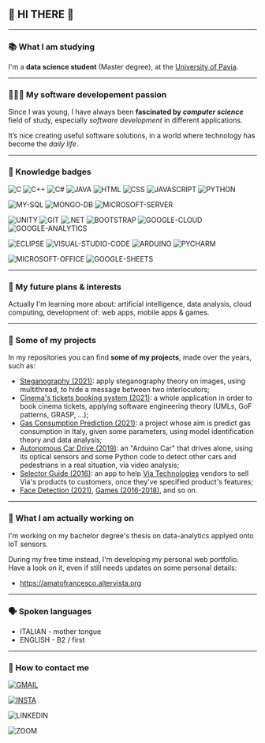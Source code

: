 ## 👋 HI THERE 👋

<!--
**Amatofrancesco99/Amatofrancesco99** is a ✨ _special_ ✨ repository because its `README.md` (this file) appears on your GitHub profile.
-->

*** 
### 📚 What I am studying
I'm a **data science student** (Master degree), at the [University of Pavia](http://webing.unipv.eu/home/).

***
### 👨🏻‍💻 My software developement passion
Since I was young, I have always been **fascinated by *computer science*** field of study, especially *software development* in different applications.

It’s nice creating useful software solutions, in a world where technology has become the *daily life*.

***
### 🏅 Knowledge badges
![C](https://img.shields.io/badge/C-00599C?style=for-the-badge&logo=c&logoColor=white)
![C++](https://img.shields.io/badge/C%2B%2B-00599C?style=for-the-badge&logo=c%2B%2B&logoColor=white)
![C#](https://img.shields.io/badge/C%23-239120?style=for-the-badge&logo=c-sharp&logoColor=white)
![JAVA](https://img.shields.io/badge/Java-ED8B00?style=for-the-badge&logo=java&logoColor=white)
![HTML](https://img.shields.io/badge/HTML-239120?style=for-the-badge&logo=html5&logoColor=white)
![CSS](https://img.shields.io/badge/CSS-239120?&style=for-the-badge&logo=css3&logoColor=white)
![JAVASCRIPT](https://img.shields.io/badge/JavaScript-F7DF1E?style=for-the-badge&logo=javascript&logoColor=black)
![PYTHON](https://img.shields.io/badge/Python-FFD43B?style=for-the-badge&logo=python&logoColor=darkgreen)

![MY-SQL](https://img.shields.io/badge/MySQL-00000F?style=for-the-badge&logo=mysql&logoColor=white)
![MONGO-DB](https://img.shields.io/badge/MongoDB-4EA94B?style=for-the-badge&logo=mongodb&logoColor=white)
![MICROSOFT-SERVER](https://img.shields.io/badge/Microsoft%20SQL%20Sever-CC2927?style=for-the-badge&logo=microsoft%20sql%20server&logoColor=white)

![UNITY](https://img.shields.io/badge/Unity-100000?style=for-the-badge&logo=unity&logoColor=white)
![GIT](https://img.shields.io/badge/Git-F05032?style=for-the-badge&logo=git&logoColor=white)
![.NET](https://img.shields.io/badge/.NET-5C2D91?style=for-the-badge&logo=dot-net&logoColor=white)
![BOOTSTRAP](https://img.shields.io/badge/Bootstrap-563D7C?style=for-the-badge&logo=bootstrap&logoColor=white)
![GOOGLE-CLOUD](https://img.shields.io/badge/Google_Cloud-4285F4?style=for-the-badge&logo=google-cloud&logoColor=white)
![GOOGLE-ANALYTICS](https://img.shields.io/badge/Google%20Analytics-E37400?style=for-the-badge&logo=google%20analytics&logoColor=white)

![ECLIPSE](https://img.shields.io/badge/Eclipse-2C2255?style=for-the-badge&logo=eclipse&logoColor=white)
![VISUAL-STUDIO-CODE](https://img.shields.io/badge/Visual_Studio_Code-0078D4?style=for-the-badge&logo=visual%20studio%20code&logoColor=white)
![ARDUINO](https://img.shields.io/badge/Arduino_IDE-00979D?style=for-the-badge&logo=arduino&logoColor=white)
![PYCHARM](https://img.shields.io/badge/pycharm-143?style=for-the-badge&logo=pycharm&logoColor=black&color=black&labelColor=green)

![MICROSOFT-OFFICE](https://img.shields.io/badge/Microsoft_Office-D83B01?style=for-the-badge&logo=microsoft-office&logoColor=white)
![GOOGLE-SHEETS](https://img.shields.io/badge/Google%20Sheets-34A853?style=for-the-badge&logo=google-sheets&logoColor=white)

*** 
### 🧐 My future plans & interests
Actually I'm learning more about: artificial intelligence, data analysis, cloud computing, development of: web apps, mobile apps & games.

***
### 🚀 Some of my projects
In my repositories you can find **some of my projects**, made over the years, such as:
- [Steganography (2021)](https://github.com/Amatofrancesco99/Steganography): apply steganography theory on images, using multithread, to hide a message between two interlocutors;
- [Cinema's tickets booking system (2021)](https://github.com/Amatofrancesco99/Progetto-F21): a whole application in order to book cinema tickets, applying software engineering theory (UMLs, GoF patterns, GRASP, ...); 
- [Gas Consumption Prediction (2021)](https://github.com/Amatofrancesco99/Gas_consumption-prediction): a project whose aim is predict gas consumption in Italy, given some parameters, using model identification theory and data analysis;
- [Autonomous Car Drive (2019)](https://github.com/Amatofrancesco99/Autonomous-Car-Drive): an "Arduino Car" that drives alone, using its optical sensors and some Python code to detect other cars and pedestrians in a real situation, via video analysis;
- [Selector Guide (2016)](https://github.com/Amatofrancesco99/Selector-Guide): an app to help [Via Technologies](https://www.viatech.com/en/) vendors to sell Via's products to customers, once they've specified product's features;
- [Face Detection (2021)](https://github.com/Amatofrancesco99/Face-Detection), [Games (2016-2018)](https://github.com/Amatofrancesco99/Games), and so on.

*** 
### 🔭 What I am actually working on 
I'm working on my bachelor degree's thesis on data-analytics applyed onto IoT sensors.

During my free time instead, I'm developing my personal web portfolio. 
Have a look on it, even if still needs updates on some personal details:
 - https://amatofrancesco.altervista.org

*** 
### 🗣 Spoken languages
- ITALIAN - mother tongue
- ENGLISH - B2 / first

***
### 📲 How to contact me 
<a href="mailto:amatofrancesco99@gmail.com">![GMAIL](https://img.shields.io/badge/Gmail-D14836?style=for-the-badge&logo=gmail&logoColor=white)</a> 

<a href="http://instagram.com/_u/amatofrancesco99/">![INSTA](https://img.shields.io/badge/Instagram-E4405F?style=for-the-badge&logo=instagram&logoColor=white)</a>

![LINKEDIN](https://img.shields.io/badge/LinkedIn-0077B5?style=for-the-badge&logo=linkedin&logoColor=white)

![ZOOM](https://img.shields.io/badge/Zoom-2D8CFF?style=for-the-badge&logo=zoom&logoColor=white)
